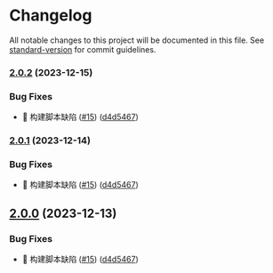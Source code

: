 # Changelog

All notable changes to this project will be documented in this file. See [standard-version](https://github.com/conventional-changelog/standard-version) for commit guidelines.

### [2.0.2](https://github.com/nsnail/dot/compare/v1.1.1...v2.0.2) (2023-12-15)


### Bug Fixes

* 🐛 构建脚本缺陷 ([#15](https://github.com/nsnail/dot/issues/15)) ([d4d5467](https://github.com/nsnail/dot/commit/d4d5467656182457e6cb3a679026ac596676e81c))

### [2.0.1](https://github.com/nsnail/dot/compare/v1.1.1...v2.0.1) (2023-12-14)


### Bug Fixes

* 🐛 构建脚本缺陷 ([#15](https://github.com/nsnail/dot/issues/15)) ([d4d5467](https://github.com/nsnail/dot/commit/d4d5467656182457e6cb3a679026ac596676e81c))

## [2.0.0](https://github.com/nsnail/dot/compare/v1.1.1...v2.0.0) (2023-12-13)


### Bug Fixes

* 🐛 构建脚本缺陷 ([#15](https://github.com/nsnail/dot/issues/15)) ([d4d5467](https://github.com/nsnail/dot/commit/d4d5467656182457e6cb3a679026ac596676e81c))